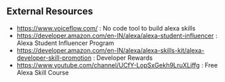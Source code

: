 ## External Resources

* https://www.voiceflow.com/ : No code tool to build alexa skills
* https://developer.amazon.com/en-IN/alexa/alexa-student-influencer : Alexa Student Influencer Program
* https://developer.amazon.com/en-IN/alexa/alexa-skills-kit/alexa-developer-skill-promotion : Developer Rewards
* https://www.youtube.com/channel/UCfY-LopSxGekh9LruXLjffg : Free Alexa Skill Course


